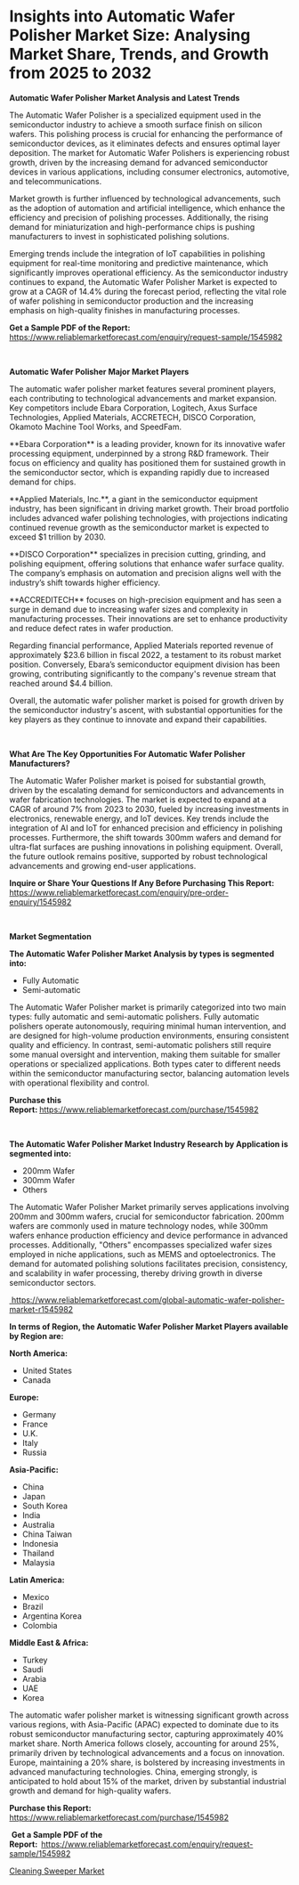 <p><h1>Insights into Automatic Wafer Polisher Market Size: Analysing Market Share, Trends, and Growth from 2025 to 2032</h1></p><p><strong>Automatic Wafer Polisher Market Analysis and Latest Trends</strong></p>
<p><p>The Automatic Wafer Polisher is a specialized equipment used in the semiconductor industry to achieve a smooth surface finish on silicon wafers. This polishing process is crucial for enhancing the performance of semiconductor devices, as it eliminates defects and ensures optimal layer deposition. The market for Automatic Wafer Polishers is experiencing robust growth, driven by the increasing demand for advanced semiconductor devices in various applications, including consumer electronics, automotive, and telecommunications. </p><p>Market growth is further influenced by technological advancements, such as the adoption of automation and artificial intelligence, which enhance the efficiency and precision of polishing processes. Additionally, the rising demand for miniaturization and high-performance chips is pushing manufacturers to invest in sophisticated polishing solutions. </p><p>Emerging trends include the integration of IoT capabilities in polishing equipment for real-time monitoring and predictive maintenance, which significantly improves operational efficiency. As the semiconductor industry continues to expand, the Automatic Wafer Polisher Market is expected to grow at a CAGR of 14.4% during the forecast period, reflecting the vital role of wafer polishing in semiconductor production and the increasing emphasis on high-quality finishes in manufacturing processes.</p></p>
<p><strong>Get a Sample PDF of the Report:&nbsp;</strong> <a href="https://www.reliablemarketforecast.com/enquiry/request-sample/1545982?utm_campaign=2291&utm_medium=2&utm_source=Github&utm_content=ia&utm_term=11042025&utm_id=automatic-wafer-polisher">https://www.reliablemarketforecast.com/enquiry/request-sample/1545982</a></p>
<p>&nbsp;</p>
<p><strong>Automatic Wafer Polisher Major Market Players</strong></p>
<p><p>The automatic wafer polisher market features several prominent players, each contributing to technological advancements and market expansion. Key competitors include Ebara Corporation, Logitech, Axus Surface Technologies, Applied Materials, ACCRETECH, DISCO Corporation, Okamoto Machine Tool Works, and SpeedFam.</p><p>**Ebara Corporation** is a leading provider, known for its innovative wafer processing equipment, underpinned by a strong R&D framework. Their focus on efficiency and quality has positioned them for sustained growth in the semiconductor sector, which is expanding rapidly due to increased demand for chips.</p><p>**Applied Materials, Inc.**, a giant in the semiconductor equipment industry, has been significant in driving market growth. Their broad portfolio includes advanced wafer polishing technologies, with projections indicating continued revenue growth as the semiconductor market is expected to exceed $1 trillion by 2030.</p><p>**DISCO Corporation** specializes in precision cutting, grinding, and polishing equipment, offering solutions that enhance wafer surface quality. The company’s emphasis on automation and precision aligns well with the industry’s shift towards higher efficiency. </p><p>**ACCREDITECH** focuses on high-precision equipment and has seen a surge in demand due to increasing wafer sizes and complexity in manufacturing processes. Their innovations are set to enhance productivity and reduce defect rates in wafer production.</p><p>Regarding financial performance, Applied Materials reported revenue of approximately $23.6 billion in fiscal 2022, a testament to its robust market position. Conversely, Ebara’s semiconductor equipment division has been growing, contributing significantly to the company's revenue stream that reached around $4.4 billion.</p><p>Overall, the automatic wafer polisher market is poised for growth driven by the semiconductor industry's ascent, with substantial opportunities for the key players as they continue to innovate and expand their capabilities.</p></p>
<p>&nbsp;</p>
<p><strong>What Are The Key Opportunities For Automatic Wafer Polisher Manufacturers?</strong></p>
<p><p>The Automatic Wafer Polisher market is poised for substantial growth, driven by the escalating demand for semiconductors and advancements in wafer fabrication technologies. The market is expected to expand at a CAGR of around 7% from 2023 to 2030, fueled by increasing investments in electronics, renewable energy, and IoT devices. Key trends include the integration of AI and IoT for enhanced precision and efficiency in polishing processes. Furthermore, the shift towards 300mm wafers and demand for ultra-flat surfaces are pushing innovations in polishing equipment. Overall, the future outlook remains positive, supported by robust technological advancements and growing end-user applications.</p></p>
<p><strong>Inquire or Share Your Questions If Any Before Purchasing This Report:</strong> <a href="https://www.reliablemarketforecast.com/enquiry/pre-order-enquiry/1545982?utm_campaign=2291&utm_medium=2&utm_source=Github&utm_content=ia&utm_term=11042025&utm_id=automatic-wafer-polisher">https://www.reliablemarketforecast.com/enquiry/pre-order-enquiry/1545982</a></p>
<p>&nbsp;</p>
<p><strong>Market Segmentation</strong></p>
<p><strong>The Automatic Wafer Polisher Market Analysis by types is segmented into:</strong></p>
<p><ul><li>Fully Automatic</li><li>Semi-automatic</li></ul></p>
<p><p>The Automatic Wafer Polisher market is primarily categorized into two main types: fully automatic and semi-automatic polishers. Fully automatic polishers operate autonomously, requiring minimal human intervention, and are designed for high-volume production environments, ensuring consistent quality and efficiency. In contrast, semi-automatic polishers still require some manual oversight and intervention, making them suitable for smaller operations or specialized applications. Both types cater to different needs within the semiconductor manufacturing sector, balancing automation levels with operational flexibility and control.</p></p>
<p><strong>Purchase this Report:&nbsp;</strong><a href="https://www.reliablemarketforecast.com/purchase/1545982?utm_campaign=2291&utm_medium=2&utm_source=Github&utm_content=ia&utm_term=11042025&utm_id=automatic-wafer-polisher">https://www.reliablemarketforecast.com/purchase/1545982</a></p>
<p>&nbsp;</p>
<p><strong>The Automatic Wafer Polisher Market Industry Research by Application is segmented into:</strong></p>
<p><ul><li>200mm Wafer</li><li>300mm Wafer</li><li>Others</li></ul></p>
<p><p>The Automatic Wafer Polisher Market primarily serves applications involving 200mm and 300mm wafers, crucial for semiconductor fabrication. 200mm wafers are commonly used in mature technology nodes, while 300mm wafers enhance production efficiency and device performance in advanced processes. Additionally, "Others" encompasses specialized wafer sizes employed in niche applications, such as MEMS and optoelectronics. The demand for automated polishing solutions facilitates precision, consistency, and scalability in wafer processing, thereby driving growth in diverse semiconductor sectors.</p></p>
<p><a href="https://www.reliablemarketforecast.com/global-automatic-wafer-polisher-market-r1545982?utm_campaign=2291&utm_medium=2&utm_source=Github&utm_content=ia&utm_term=11042025&utm_id=automatic-wafer-polisher">&nbsp;https://www.reliablemarketforecast.com/global-automatic-wafer-polisher-market-r1545982</a></p>
<p><strong>In terms of Region, the Automatic Wafer Polisher Market Players available by Region are:</strong></p>
<p>
    <p> <strong> North America: </strong>
        <ul>
            <li>United States</li>
            <li>Canada</li>
        </ul>
        </p> 
    <p> <strong> Europe: </strong>
        <ul>
            <li>Germany</li>
            <li>France</li>
            <li>U.K.</li>
            <li>Italy</li>
            <li>Russia</li>
        </ul>
        </p> 
    <p> <strong> Asia-Pacific: </strong>
        <ul>
            <li>China</li>
            <li>Japan</li>
            <li>South Korea</li>
            <li>India</li>
            <li>Australia</li>
            <li>China Taiwan</li>
            <li>Indonesia</li>
            <li>Thailand</li>
            <li>Malaysia</li>
        </ul>
        </p> 
    <p> <strong> Latin America: </strong>
        <ul>
            <li>Mexico</li>
            <li>Brazil</li>
            <li>Argentina Korea</li>
            <li>Colombia</li>
        </ul>
        </p> 
    <p> <strong> Middle East & Africa: </strong>
        <ul>
            <li>Turkey</li>
            <li>Saudi</li>
            <li>Arabia</li>
            <li>UAE</li>
            <li>Korea</li>
        </ul>
    </p>
    </p>
<p><p>The automatic wafer polisher market is witnessing significant growth across various regions, with Asia-Pacific (APAC) expected to dominate due to its robust semiconductor manufacturing sector, capturing approximately 40% market share. North America follows closely, accounting for around 25%, primarily driven by technological advancements and a focus on innovation. Europe, maintaining a 20% share, is bolstered by increasing investments in advanced manufacturing technologies. China, emerging strongly, is anticipated to hold about 15% of the market, driven by substantial industrial growth and demand for high-quality wafers.</p></p>
<p><strong>Purchase this Report: </strong><a href="https://www.reliablemarketforecast.com/purchase/1545982?utm_campaign=2291&utm_medium=2&utm_source=Github&utm_content=ia&utm_term=11042025&utm_id=automatic-wafer-polisher">https://www.reliablemarketforecast.com/purchase/1545982</a></p>
<p>&nbsp;<strong>Get a Sample PDF of the Report:&nbsp;&nbsp;</strong><a href="https://www.reliablemarketforecast.com/enquiry/request-sample/1545982?utm_campaign=2291&utm_medium=2&utm_source=Github&utm_content=ia&utm_term=11042025&utm_id=automatic-wafer-polisher">https://www.reliablemarketforecast.com/enquiry/request-sample/1545982</a></p>
<p><strong></strong></p>
<p><p><a href="https://github.com/lugnabirue/Market-Research-Report-List-1/blob/main/cleaning-sweeper-market.md?utm_campaign=2291&utm_medium=2&utm_source=Github&utm_content=ia&utm_term=11042025&utm_id=automatic-wafer-polisher">Cleaning Sweeper Market</a></p></p>